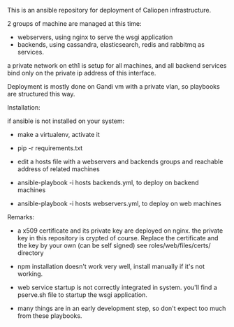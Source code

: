 This is an ansible repository for deployment of Caliopen infrastructure.

2 groups of machine are managed at this time:

- webservers, using nginx to serve the wsgi application
- backends, using cassandra, elasticsearch, redis and rabbitmq as services.

a private network on eth1 is setup for all machines, and all backend services
bind only on the private ip address of this interface.

Deployment is mostly done on Gandi vm with a private vlan, so playbooks
are structured this way.


Installation:

if ansible is not installed on your system:
- make a virtualenv, activate it
- pip -r requirements.txt


- edit a hosts file with a webservers and backends groups and
  reachable address of related machines
- ansible-playbook -i hosts backends.yml, to deploy on backend machines
- ansible-playbook -i hosts webservers.yml, to deploy on web machines


Remarks:
- a x509 certificate and its private key are deployed on nginx.
  the private key in this repository is crypted of course. Replace
  the certificate and the key by your own (can be self signed)
  see roles/web/files/certs/ directory

- npm installation doesn't work very well, install manually if it's
  not working.

- web service startup is not correctly integrated in system. you'll
  find a pserve.sh file to startup the wsgi application.

- many things are in an early development step, so don't expect too
  much from these playbooks.
